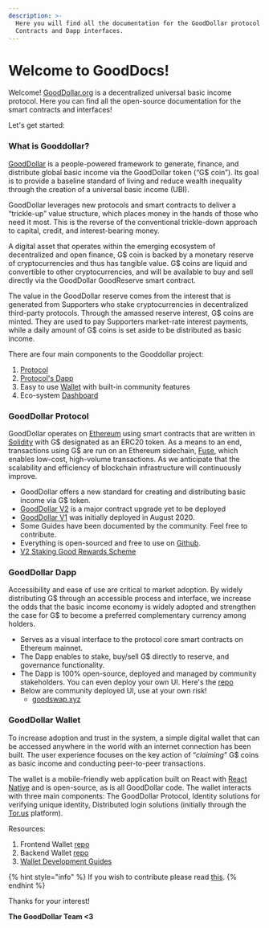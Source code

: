 ```yaml
---
description: >-
  Here you will find all the documentation for the GoodDollar protocol Smart
  Contracts and Dapp interfaces.
---
```


# Welcome to GoodDocs!

Welcome! [GoodDollar.org](https://gooddollar.org) is a decentralized universal basic income protocol. Here you can find all the open-source documentation for the smart contracts and interfaces!

Let's get started:

### What is Gooddollar?

[GoodDollar](http://www.gooddollar.org) is a people-powered framework to generate, finance, and distribute global basic income via the GoodDollar token (“G$ coin”). Its goal is to provide a baseline standard of living and reduce wealth inequality through the creation of a universal basic income (UBI).&#x20;

GoodDollar leverages new protocols and smart contracts to deliver a “trickle-up” value structure, which places money in the hands of those who need it most. This is the reverse of the conventional trickle-down approach to capital, credit, and interest-bearing money.

A digital asset that operates within the emerging ecosystem of decentralized and open finance, G$ coin is backed by a monetary reserve of cryptocurrencies and thus has tangible value. G$ coins are liquid and convertible to other cryptocurrencies, and will be available to buy and sell directly via the GoodDollar GoodReserve smart contract.

The value in the GoodDollar reserve comes from the interest that is generated from Supporters who stake cryptocurrencies in decentralized third-party protocols. Through the amassed reserve interest, G$ coins are minted. They are used to pay Supporters market-rate interest payments, while a daily amount of G$ coins is set aside to be distributed as basic income.

There are four main components to the Gooddollar project:

1. [Protocol](./#gooddollar-protocol)
2. [Protocol's Dapp](./#gooddollar-dapp-v2-not-yet-deployed)
3. Easy to use [Wallet](./#gooddollar-wallet) with built-in community features
4. Eco-system [Dashboard](http://dashboard.gooddollar.org)

### GoodDollar Protocol

GoodDollar operates on [Ethereum](https://ethereum.org/en/) using smart contracts that are written in [Solidity](https://solidity.readthedocs.io/en/v0.7.0/) with G$ designated as an ERC20 token.  As a means to an end, transactions using G$ are run on an Ethereum sidechain, [Fuse](https://fuse.io), which enables low-cost, high-volume transactions. As we anticipate that the scalability and efficiency of blockchain infrastructure will continuously improve.

* GoodDollar offers a new standard for creating and distributing basic income via G$ token.
* [GoodDollar V2](protocol-v2/) is a major contract upgrade yet to be deployed
* [GoodDollar V1](smart-contracts-guide/) was initially deployed in August 2020.&#x20;
* Some Guides have been documented by the community. Feel free to contribute.
* Everything is open-sourced and free to use on [Github](https://github.com/GoodDollar/GoodProtocol).
* [V2 Staking Good Rewards Scheme](protocol-v2/elements-of-the-gooddollar-ecosystem.md#4.-staking-rewards-annual-percentage-returns)

### GoodDollar Dapp

Accessibility and ease of use are critical to market adoption. By widely distributing G$ through an accessible process and interface, we increase the odds that the basic income economy is widely adopted and strengthen the case for G$ to become a preferred complementary currency among holders.

* Serves as a visual interface to the protocol core smart contracts on Ethereum mainnet.
* The Dapp enables to stake, buy/sell G$ directly to reserve, and governance functionality.
* The Dapp is 100% open-source, deployed and managed by community stakeholders. You can even deploy your own UI. Here's the [repo](https://github.com/GoodDollar/GoodProtocolUI)
* Below are community deployed UI, use at your own risk!
  * [goodswap.xyz](http://goodswap.xyz)

### GoodDollar Wallet

To increase adoption and trust in the system, a simple digital wallet that can be accessed anywhere in the world with an internet connection has been built. The user experience focuses on the key action of “_claiming_” G$ coins as basic income and conducting peer-to-peer transactions.&#x20;

The wallet is a mobile-friendly web application built on React with [React Native](https://reactnative.dev) and is open-source, as is all GoodDollar code. The wallet interacts with three main components: The GoodDollar Protocol, Identity solutions for verifying unique identity, Distributed login solutions (initially through the [Tor.us](https://tor.us) platform).

Resources:

1. Frontend Wallet [repo](https://github.com/GoodDollar/GoodDAPP)
2. Backend Wallet [repo](https://github.com/GoodDollar/GoodServer)
3. [Wallet Development Guides](developer-guides/)

{% hint style="info" %}
If you wish to contribute please read [this](contributing.md).
{% endhint %}

Thanks for your interest!

**The GoodDollar Team <3**
